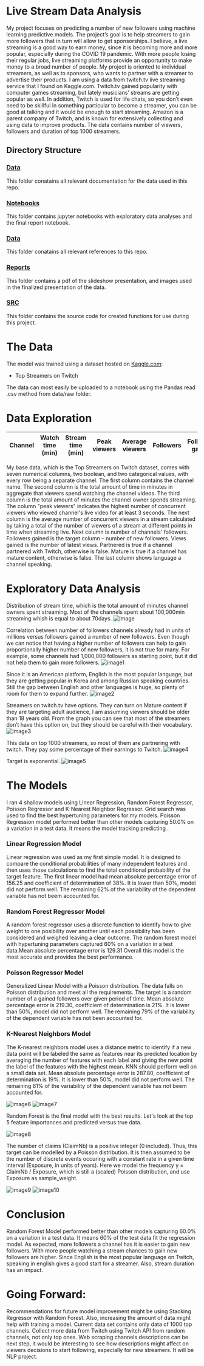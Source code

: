 # Live Stream Data Analysis

My project focuses on predicting a number of new followers using machine learning predictive models. The project’s goal is to help streamers to gain more followers that in turn will allow to get sponsorships. I believe, a live streaming is a good way to earn money, since it is becoming more and more popular, especially during the COVID 19 pandemic. With more people losing their regular jobs, live streaming platforms provide an opportunity to make money to a broad number of people. My project is oriented to individual streamers, as well as to sponsors, who wants to partner with a streamer to advertise their products. I am using a data from twitch.tv live streaming service that I found on Kaggle.com. Twitch.tv gained popularity with computer games streaming, but lately musicians’ streams are getting popular as well. In addition, Twitch is used for life chats, so you don’t even need to be skillful in something particular to become a streamer, you can be good at talking and it would be enough to start streaming. Amazon is a parent company of Twitch, and is known for extensively collecting and using data to improve products. The data contains number of viewers, followers and duration of top 1000 streamers.

## Directory Structure

### [Data](https://github.com/oklena/Live_Stream_Data_Analysis/tree/main/data)
This folder conatains all relevant documentation for the data used in this repo.

### [Notebooks](https://github.com/oklena/Live_Stream_Data_Analysis/tree/main/notebooks)
This folder contains jupyter notebooks with exploratory data analyses and the final report notebook.

### [Data](https://github.com/oklena/Live_Stream_Data_Analysis/tree/main/references)
This folder conatains all relevant references to this repo.

### [Reports](https://github.com/oklena/Live_Stream_Data_Analysis/tree/main/reports)
This folder contains a pdf of the slideshow presentation, and images used in the finalized presentation of the data.

### [SRC](https://github.com/oklena/Live_Stream_Data_Analysis/tree/main/src)
This folder contains the source code for created functions for use during this project.


# The Data

The model was trained using a dataset hosted on [Kaggle.com](https://www.kaggle.com/aayushmishra1512/twitchdata): 

* Top Streamers on Twitch

The data can most easily be uploaded to a notebook using the Pandas read .csv method from data/raw folder. 

# Data Exploration

| Channel | Watch time (min) | Stream time (min) | Peak viewers | Average viewers | Followers | Followers gained | Views gained | Partnered | Mature | Language |
| --------|------------------|-------------------|--------------|-----------------|-----------|------------------|--------------|-----------|--------|------------|

My base data, which is the Top Streamers on Twitch dataset, comes with seven numerical columns, two boolean, and two categorical values, with every row being a separate channel. The first column contains the channel name. The second column is the total amount of time in minutes in aggregate that viewers spend watching the channel videos. The third column is the total amount of minutes the channel owner spends streaming. The column "peak viewers" indicates the highest number of concurrent viewers who viewed channel's live video for at least 3 seconds. The next column is the average number of concurrent viewers in a stream calculated by taking a total of the number of viewers of a stream at different points in time when streaming live. Next column is number of channels' followers. Followers gained is the target column – number of new followers. Views gained is the number of latest views. Partnered is true if a channel partnered with Twitch, otherwise is false. Mature is true if a channel has mature content, otherwise is false. The last column shows language a channel speaking. 

# Exploratory Data Analysis

Distribution of stream time, which is the total amount of minutes channel owners spent streaming. Most of the channels spent about 100,000min streaming whish is equal to about 70days.
![image](reports/figures/Stream_time_dist.png)

Correlation between number of followers channels already had in units of millions versus followers gained a number of new followers. Even though we can  notice that having a higher number of followers can help to gain proportionally higher number of new followers, it is not true for many.
For example, some channels had 1,000,000 followers as starting point, but it did not help them to gain more followers.
![image1](reports/figures/FollowersvsFollowersgained.png)

Since it is an American platform, English is the most popular language, but they are getting popular in Korea and among Russian speaking countries. Still the gap between English and other languages is huge, so plenty of room for them to expand further. 
![image2](reports/figures/Languages.png)

Streamers on twitch.tv have options. They can turn on Mature content if they are targeting adult audience, I am assuming viewers should be older than 18 years old. From the graph you can see that most of the streamers don’t have this option on, but they should be careful with their vocabulary. 
![image3](reports/figures/Mature.png)

This data on top 1000 streamers, so most of them are partnering with twitch. They pay some percentage of their earnings to Twitch.
![image4](reports/figures/Partnered.png)

Target is exponential.
![image5](reports/figures/Target_Dist.png)

# The Models 

I ran 4 shallow models using Linear Regression, Random Forest Regressor, Poisson Regressor and K-Nearest Neighbor Regressor. Grid search was used to find the best hypertuning parameters for my models. Poisson Regression model performed better than other models capturing 50.0% on a variation in a test data. It means the model tracking predicting . 

### Linear Regression Model

Linear regression was used as my first simple model. It is designed to compare the conditional probabilities of many independent features and then uses those calculations to find the total conditional probability of the target feature. The first linear model had mean absolute percentage error of 156.25 and coefficient of determination of 38%. It is lower than 50%, model did not perform well. The remaining 62% of the variability of the dependent variable has not beem accounted for. 


### Random Forest Regressor Model

A random forest regressor uses a discrete function to identify how to give weight to one posibility over another until each possibility has been considered and weighed leaving a clear outcome. The random forest model with hypertuning parameters captured 60% on a variation in a test data.Mean absolute percentage error is 129.31
Overall this model is the most accurate and provides the best performance.

### Poisson Regressor Model

Generalized Linear Model with a Poisson distribution. The data falls on Poisson distribution and meet all the requirements. The target is a random number of a gained followers over given period of time. Mean absolute percentage error is 219.30, coefficient of determination is 21%. It is lower than 50%, model did not perform well. The remaining 79% of the variability of the dependent variable has not been accounted for. 



### K-Nearest Neighbors Model

The K-nearest neighbors model uses a distance metric to identify if a new data point will be labeled the same as features near its predicted location by averaging the number of features with each label and giving the new point the label of the features with the highest mean. KNN should perform well on a small data set. Mean absolute percentage error is 287.80, coefficient of determination is 19%. It is lower than 50%, model did not perform well. The remaining 81% of the variability of the dependent variable has not beem accounted for. 

![image6](reports/figures/Models_performances_1.png)
![image7](reports/figures/Models_performances_2.png)

Random Forest is the final model with the best results. Let's look at the top 5 feature importances and predicted versus true data.

![image8](reports/figures/RF_5_feature_importances.png)

The number of claims (ClaimNb) is a positive integer (0 included). Thus, this target can be modelled by a Poisson distribution. It is then assumed to be the number of discrete events occuring with a constant rate in a given time interval (Exposure, in units of years). Here we model the frequency y = ClaimNb / Exposure, which is still a (scaled) Poisson distribution, and use Exposure as sample_weight.


![image9](reports/figures/Random_Forest_performances_1.png)
![image10](reports/figures/Random_Forest_performances_2.png)


# Conclusion

Random Forest Model performed better than other models capturing 60.0% on a variation in a test data. It means 60% of the test data fit the regression model. As expected, more followers a channel has it is easier to gain new followers. With more people watching a stream chances to gain new followers are higher. Since English is the most popular language on Twitch, speaking in english gives a good start for a streamer. Also, stream duration has an impact.


# Going Forward:

Recommendations for future model improvement might be using Stacking Regressor with Random Forest. Also, increasing the amount of data might help with training a model. Current data set contains only data of 1000 top channels. Collect more data from Twitch using Twitch API from random channels, not only top ones. Web scraping channels descriptions can be next step, it would be interesting to see how descriptions might affect on viewers decisions to start following, especially for new streamers. It will be NLP project.     
